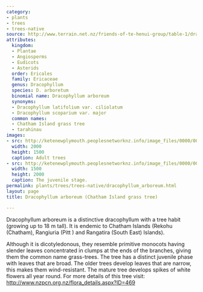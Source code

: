 ```yaml
---
category:
- plants
- trees
- trees-native
source: http://www.terrain.net.nz/friends-of-te-henui-group/table-1/dracophyllum-arboretum-chatham-island-grass-tree.html
attributes:
  kingdom:
  - Plantae
  - Angiosperms
  - Eudicots
  - Asterids
  order: Ericales
  family: Ericaceae
  genus: Dracophyllum
  species: D. arboretum
  binomial name: Dracophyllum arboreum
  synonyms:
  - Dracophyllum latifolium var. ciliolatum
  - Dracophyllum scoparium var. major
  common names:
  - Chatham Island grass tree
  - tarahinau
images:
- src: http://ketenewplymouth.peoplesnetworknz.info/image_files/0000/0011/4938/1-Dracophyllum_arboreum._Chatham_Islands__March_2017._Chatham_Islands__March_2017.jpg
  width: 2000
  height: 1500
  caption: Adult trees
- src: http://ketenewplymouth.peoplesnetworknz.info/image_files/0000/0011/4943/1-Dracophyllum_arboreum__Chatham_Island_grass_tree__._Chatham_Island__March_2017.jpg
  width: 1500
  height: 2000
  caption: The juvenile stage.
permalink: plants/trees/trees-native/dracophyllum_arboreum.html
layout: page
title: Dracophyllum arboreum (Chatham Island grass tree)

---
```

Dracophyllum arboreum is a distinctive dracophyllum with a tree habit (growing up to 18 m tall). It is endemic to Chatham Islands (Rekohu (Chatham), Rangiuria (Pitt ) and Rangatira (South East) Islands). 

Although it is dicotyledonous, they resemble primitive monocots having slender leaves concentrated in clumps at the ends of the branches, giving them the common name grass-trees.
The tree has a distinct juvenile phase with leaves that are broad. The older trees develop leaves that are narrow, this makes them wind-resistant.
The mature tree develops spikes of white flowers all year round.
For more details of this tree visit: <a href="http://www.nzpcn.org.nz/flora_details.aspx?ID=469" target="_blank">http://www.nzpcn.org.nz/flora_details.aspx?ID=469</a>
